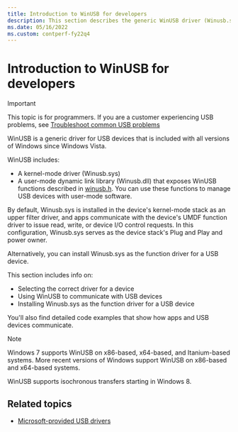 ```yaml
---
title: Introduction to WinUSB for developers
description: This section describes the generic WinUSB driver (Winusb.sys) and its user-mode component (Winusb.dll) provided by Microsoft for all USB devices.
ms.date: 05/16/2022
ms.custom: contperf-fy22q4
---
```


# Introduction to WinUSB for developers

> [!IMPORTANT]
> This topic is for programmers. If you are a customer experiencing USB problems, see [Troubleshoot common USB problems](https://support.microsoft.com/help/17614/windows-10-troubleshoot-common-usb-problems)

WinUSB is a generic driver for USB devices that is included with all versions of Windows since Windows Vista.

WinUSB includes:

- A kernel-mode driver (Winusb.sys)
- A user-mode dynamic link library (Winusb.dll) that exposes WinUSB functions described in [winusb.h](/windows/win32/api/winusb#functions). You can use these functions to manage USB devices with user-mode software.

By default, Winusb.sys is installed in the device's kernel-mode stack as an upper filter driver, and apps communicate with the device's UMDF function driver to issue read, write, or device I/O control requests. In this configuration, Winusb.sys serves as the device stack's Plug and Play and power owner.

Alternatively, you can install Winusb.sys as the function driver for a USB device.

This section includes info on:

- Selecting the correct driver for a device
- Using WinUSB to communicate with USB devices
- Installing Winusb.sys as the function driver for a USB device

You'll also find detailed code examples that show how apps and USB devices communicate.

> [!NOTE]
> Windows 7 supports WinUSB on x86-based, x64-based, and Itanium-based systems. More recent versions of Windows support WinUSB on x86-based and x64-based systems.
>
> WinUSB supports isochronous transfers starting in Windows 8.

## Related topics

- [Microsoft-provided USB drivers](system-supplied-usb-drivers.md)

